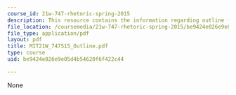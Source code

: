 ```yaml
---
course_id: 21w-747-rhetoric-spring-2015
description: This resource contains the information regarding outline for framing.
file_location: /coursemedia/21w-747-rhetoric-spring-2015/be9424e026e9e05d4b54620f6f422c44_MIT21W_747S15_Outline.pdf
file_type: application/pdf
layout: pdf
title: MIT21W_747S15_Outline.pdf
type: course
uid: be9424e026e9e05d4b54620f6f422c44

---
```

None